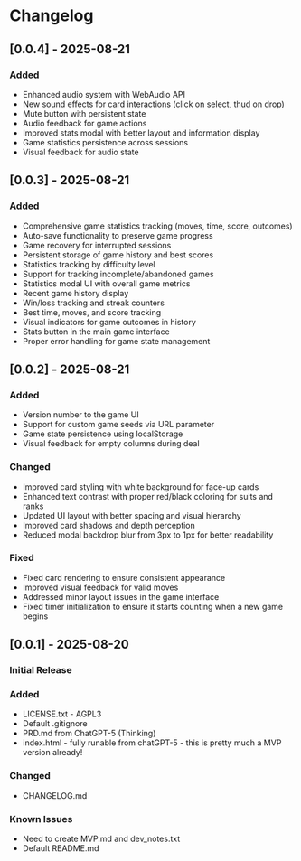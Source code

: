 # Changelog
## [0.0.4] - 2025-08-21
### Added
- Enhanced audio system with WebAudio API
- New sound effects for card interactions (click on select, thud on drop)
- Mute button with persistent state
- Audio feedback for game actions
- Improved stats modal with better layout and information display
- Game statistics persistence across sessions
- Visual feedback for audio state

## [0.0.3] - 2025-08-21
### Added
- Comprehensive game statistics tracking (moves, time, score, outcomes)
- Auto-save functionality to preserve game progress
- Game recovery for interrupted sessions
- Persistent storage of game history and best scores
- Statistics tracking by difficulty level
- Support for tracking incomplete/abandoned games
- Statistics modal UI with overall game metrics
- Recent game history display
- Win/loss tracking and streak counters
- Best time, moves, and score tracking
- Visual indicators for game outcomes in history
- Stats button in the main game interface
- Proper error handling for game state management

## [0.0.2] - 2025-08-21
### Added
- Version number to the game UI
- Support for custom game seeds via URL parameter
- Game state persistence using localStorage
- Visual feedback for empty columns during deal

### Changed
- Improved card styling with white background for face-up cards
- Enhanced text contrast with proper red/black coloring for suits and ranks
- Updated UI layout with better spacing and visual hierarchy
- Improved card shadows and depth perception
- Reduced modal backdrop blur from 3px to 1px for better readability

### Fixed
- Fixed card rendering to ensure consistent appearance
- Improved visual feedback for valid moves
- Addressed minor layout issues in the game interface
- Fixed timer initialization to ensure it starts counting when a new game begins

## [0.0.1] - 2025-08-20
### Initial Release

### Added
- LICENSE.txt - AGPL3
- Default .gitignore
- PRD.md from ChatGPT-5 (Thinking)
- index.html - fully runable from chatGPT-5 - this is pretty much a MVP version already!

### Changed
- CHANGELOG.md

### Known Issues
- Need to create MVP.md and dev_notes.txt
- Default README.md

